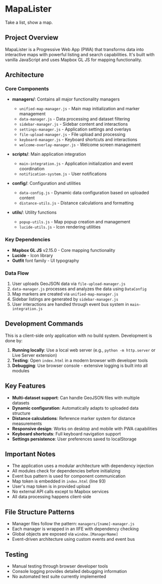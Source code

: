 # MapaLister
Take a list, show a map.

## Project Overview

MapaLister is a Progressive Web App (PWA) that transforms data into interactive maps with powerful listing and search capabilities. It's built with vanilla JavaScript and uses Mapbox GL JS for mapping functionality.

## Architecture

### Core Components

- **managers/**: Contains all major functionality managers
  - `unified-map-manager.js` - Main map initialization and marker management
  - `data-manager.js` - Data processing and dataset filtering
  - `sidebar-manager.js` - Sidebar content and interactions
  - `settings-manager.js` - Application settings and overlays
  - `file-upload-manager.js` - File upload and processing
  - `keyboard-manager.js` - Keyboard shortcuts and interactions
  - `welcome-overlay-manager.js` - Welcome screen management

- **scripts/**: Main application integration
  - `main-integration.js` - Application initialization and event coordination
  - `notification-system.js` - User notifications

- **config/**: Configuration and utilities
  - `data-config.js` - Dynamic data configuration based on uploaded content
  - `distance-utils.js` - Distance calculations and formatting

- **utils/**: Utility functions
  - `popup-utils.js` - Map popup creation and management
  - `lucide-utils.js` - Icon rendering utilities

### Key Dependencies

- **Mapbox GL JS** v2.15.0 - Core mapping functionality
- **Lucide** - Icon library
- **Outfit** font family - UI typography

### Data Flow

1. User uploads GeoJSON data via `file-upload-manager.js`
2. `data-manager.js` processes and analyzes the data using `DataConfig`
3. Map markers are created via `unified-map-manager.js`
4. Sidebar listings are generated by `sidebar-manager.js`
5. User interactions are handled through event bus system in `main-integration.js`

## Development Commands

This is a client-side only application with no build system. Development is done by:

1. **Running locally**: Use a local web server (e.g., `python -m http.server` or Live Server extension)
2. **Testing**: Open `index.html` in a modern browser with developer tools
3. **Debugging**: Use browser console - extensive logging is built into all modules

## Key Features

- **Multi-dataset support**: Can handle GeoJSON files with multiple datasets
- **Dynamic configuration**: Automatically adapts to uploaded data structure
- **Distance calculations**: Reference marker system for distance measurements
- **Responsive design**: Works on desktop and mobile with PWA capabilities
- **Keyboard shortcuts**: Full keyboard navigation support
- **Settings persistence**: User preferences saved to localStorage

## Important Notes

- The application uses a modular architecture with dependency injection
- All modules check for dependencies before initializing
- Event bus pattern is used for component communication
- Map token is embedded in `index.html` (line 93)
- User's map token is in provided upload
- No external API calls except to Mapbox services
- All data processing happens client-side

## File Structure Patterns

- Manager files follow the pattern: `managers/[name]-manager.js`
- Each manager is wrapped in an IIFE with dependency checking
- Global objects are exposed via `window.[ManagerName]`
- Event-driven architecture using custom events and event bus

## Testing

- Manual testing through browser developer tools
- Console logging provides detailed debugging information
- No automated test suite currently implemented